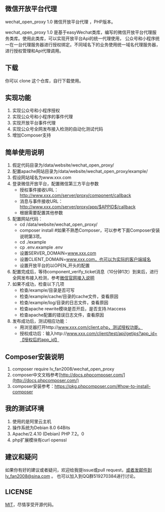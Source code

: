 ## 微信开放平台代理 

wechat_open_proxy 1.0 微信开放平台代理 ，PHP版本。

wechat_open_proxy 1.0 是基于easyWechat类库，编写的微信开放平台代理服务类库。使用此类库，可以实现开放平台Api的统一代理使用，
公众号和小程序统一在一台代理服务器进行授权绑定。不同域名下的业务使用统一域名代理服务器，进行授权管理和Api代理调用。

## 下载
你可以 clone 这个仓库，自行下载使用。

## 实现功能
1. 实现公众号和小程序授权
2. 实现公众号和小程序的事件代理
3. 实现开放平台事件代理
4. 实现公众号全网发布接入检测的自动化测试代码
5. 增加Composer支持

## 简单使用说明
1. 假定代码目录为/data/website/wechat_open_proxy/
2. 配置apache网站目录为/data/website/wechat_open_proxy/example/
3. 假设网站域名为www.xxx.com
4. 登录微信开放平台，配置微信第三方平台参数
    * 授权事件接收URL：http://www.xxx.com/server/proxy/component/callback
    * 消息与事件接收URL：http://www.xxx.com/server/proxy/app/$APPID$/callback
    * 根据需要配置其他参数
5. 配置网站代码：
    * cd /data/website/wechat_open_proxy/
    * composer install #如果不熟悉Composer，可以参考下面Composer安装说明第3项。
    * cd ./example
    * cp .env.example .env
    * 设置SERVER_DOMAIN=www.xxx.com
    * 设置CLIENT_DOMAIN=www.xxx.com，也可以为实际的客户端域名
    * 设置开放平台的以OPEN_开头的配置
6. 配置完成后，等待component_verify_ticket消息（10分钟1次）到来后，进行全网发布接入检测，参考[微信官网接入说明](https://open.weixin.qq.com/cgi-bin/showdocument?action=dir_list&t=resource/res_list&verify=1&id=open1419318611&token=&lang=zh_CN)
7. 如果不成功，检查以下几项
    * 检查/example/目录是否可写
    * 检查/example/cache/目录的cache文件，查看原因
    * 检查/example/log/目录的日志文件，查看原因
    * 检查apache rewrite模块是否开启，是否支持.htaccess
    * 检查apache配置的错误日志文件，查看原因
8. 发布成功后，测试相应功能：
    * 用浏览器打开http://www.xxx.com/client.php，测试授权功能。
    * 授权成功后：输入http://www.xxx.com/client/test/api/getips?app_id=【授权后的app_id】
    
## Composer安装说明
1. composer require lv_fan2008/wechat_open_proxy
2. composer中文文档参考[http://docs.phpcomposer.com/](http://docs.phpcomposer.com/)
3. composer安装参考：https://pkg.phpcomposer.com/#how-to-install-composer


## 我的测试环境
1. 使用的是阿里云主机
2. 操作系统为Debian 8.0 64Bits
3. Apache/2.4.10 (Debian) PHP 7.2。0
4. php扩展模块有curl openssl

## 建议和疑问

如果你有好的建议或者疑问，欢迎给我提issue或pull request，或者发邮件到lv_fan2008@sina.com 。
也可以加入到QQ群519270384进行讨论。

## LICENSE

[MIT](https://opensource.org/licenses/MIT)，尽情享受开源代码。

